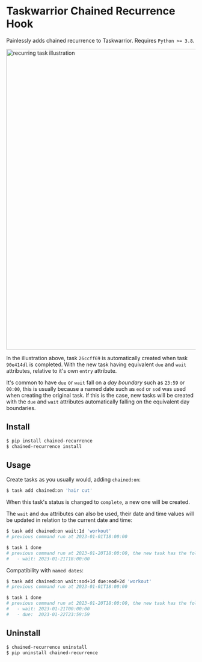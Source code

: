 # Taskwarrior Chained Recurrence Hook

Painlessly adds chained recurrence to Taskwarrior. Requires `Python >= 3.8`.

<img src="https://raw.githubusercontent.com/Matt-Deacalion/Taskwarrior-Chained/trunk/illustration.svg" alt="recurring task illustration" width="800"/>

In the illustration above, task `26ccff69` is automatically created when task
`90e414dl` is completed. With the new task having equivalent `due` and `wait`
attributes, relative to it's own `entry` attribute.

It's common to have `due` or `wait` fall on a *day boundary* such as `23:59` or
`00:00`, this is usually because a named date such as `eod` or `sod` was used
when creating the original task. If this is the case, new tasks will be created
with the `due` and `wait` attributes automatically falling on the equivalent
day boundaries.

## Install

```bash
$ pip install chained-recurrence
$ chained-recurrence install
```


## Usage

Create tasks as you usually would, adding `chained:on`:

```bash
$ task add chained:on 'hair cut'
```

When this task's status is changed to `complete`, a new one will be created.

The `wait` and `due` attributes can also be used, their date and time values
will be updated in relation to the current date and time:

```bash
$ task add chained:on wait:1d 'workout'
# previous command run at 2023-01-01T18:00:00

$ task 1 done
# previous command run at 2023-01-20T18:00:00, the new task has the following:
#   - wait: 2023-01-21T18:00:00
```

Compatibility with `named dates`:

```bash
$ task add chained:on wait:sod+1d due:eod+2d 'workout'
# previous command run at 2023-01-01T18:00:00

$ task 1 done
# previous command run at 2023-01-20T18:00:00, the new task has the following:
#   - wait: 2023-01-21T00:00:00
#   - due:  2023-01-22T23:59:59
```


## Uninstall

```bash
$ chained-recurrence uninstall
$ pip uninstall chained-recurrence
```
